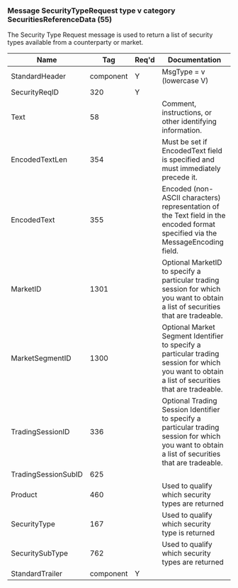 ### Message SecurityTypeRequest type v category SecuritiesReferenceData (55)

The Security Type Request message is used to return a list of security types available from a counterparty or market.

| Name                | Tag       | Req'd | Documentation                                                                                                                               |
|---------------------|-----------|----------|-------------------------------------------------------------------------------------------------------------------------------|
| StandardHeader      | component |   Y   | MsgType = v (lowercase V)                                                                                                                         |
| SecurityReqID       | 320       |   Y   |                                                                                                                                |
| Text                | 58        |       | Comment, instructions, or other identifying information.                                                                                          |
| EncodedTextLen      | 354       |       | Must be set if EncodedText field is specified and must immediately precede it.                                                                    |
| EncodedText         | 355       |       | Encoded (non-ASCII characters) representation of the Text field in the encoded format specified via the MessageEncoding field.                    |
| MarketID            | 1301      |       | Optional MarketID to specify a particular trading session for which you want to obtain a list of securities that are tradeable.                   |
| MarketSegmentID     | 1300      |       | Optional Market Segment Identifier to specify a particular trading session for which you want to obtain a list of securities that are tradeable.  |
| TradingSessionID    | 336       |       | Optional Trading Session Identifier to specify a particular trading session for which you want to obtain a list of securities that are tradeable. |
| TradingSessionSubID | 625       |       |                                                                                                                                |
| Product             | 460       |       | Used to qualify which security types are returned                                                                                                 |
| SecurityType        | 167       |       | Used to qualify which security type is returned                                                                                                   |
| SecuritySubType     | 762       |       | Used to qualify which security types are returned                                                                                                 |
| StandardTrailer     | component |   Y   |                                                                                                                                |

